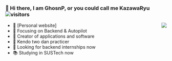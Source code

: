 ### 👋 Hi there, I am GhosnP, or you could call me KazawaRyu      ![visitors](https://visitor-badge.glitch.me/badge?page_id=github.com/Kazawaryu&left_color=blue&right_color=red)


<img align="right" src="https://github-readme-stats.vercel.app/api?username=Kazawaryu&show_icons=true&icon_color=CE1D2D&text_color=718096&bg_color=ffffff&hide_title=true" />

- 💬 [Personal website]
- :orange_book: Focusing on Backend & Autopilot
- :hammer: Creator of applications and software
- 🥋 Kendo two dan practicer
- 💼 Looking for backend internships now
- 📚 Studying in SUSTech now

<!--
**Kazawaryu/Kazawaryu** is a ✨ _special_ ✨ repository because its `README.md` (this file) appears on your GitHub profile.

Here are some ideas to get you started:

- 🔭 I’m currently working on ...
- 🌱 I’m currently learning ...
- 👯 I’m looking to collaborate on ...
- 🤔 I’m looking for help with ...
- 💬 Ask me about ...
- 📫 How to reach me: ...
- 😄 Pronouns: ...
- ⚡ Fun fact: ...
-->
